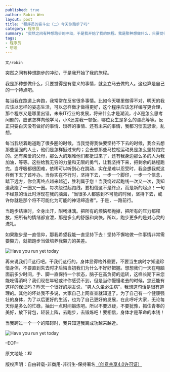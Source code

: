 ```yaml
---
published: true
author: Robin Wen
layout: post
title: "程序员的奋斗史（二）今天你跑步了吗"
category: 程序员
summary: "突然之间有种想跑步的冲动，于是我开始了我的旅程。我是那种想做什么，只要觉得是有意义的事情，就会立马去做的人。这也算是自己的一个特点吧。"
tags: 
- 程序员
- 想法
---
```


`文/robin`

突然之间有种想跑步的冲动，于是我开始了我的旅程。

我是那种想做什么，只要觉得是有意义的事情，就会立马去做的人。这也算是自己的一个特点吧。

每当我在跑道上奔跑，我常常在反省很多事情。比如今天哪里做得不对，明天的我应该以怎样的姿态生活，可以怎样做才做得更好，这个程序应该怎样编写更合理，那个程序又是哪里出错，未来IT行业的发展，将来什么才是潮流，小X是怎么思考问题的，应该怎样向他学习，小X还差我一顿饭，哪位女生是多么的漂亮等等。反正只要白天没有做好的事情、琐碎的事情、还有未来的事情，我都习惯去思索，乱想。

每当我绕着跑道跑了很多圈的时候，当我觉得我快要坚持不下去的时候，我会去想那些坚强的人士，他们是怎样挺过来的；会去想那些马拉松运动员是怎么坚持跑完的。还有亲爱的父母，那么大的艰难他们都挺过来了，还有我身边那么多的人为我加油，等等。这些给我无穷的力量和无限的勇气，让我坚持下来，把剩余的路程跑完。当呼吸都很困难，依稀可以听到心在跳动，实在是难以忍受时，我会想我就这样倒下去了该咋办。当你实在不行时，坚持下去，一步一个脚印，一步一个信念，踏下远方，你会离终点越来越近，胜利属于您！当我绕过起跑线一次又一次，我知道我跑了一圈又一圈。每次绕过起跑线，要相信这不是终点，而是新的起点！一句不经意的话此时浮现在我的脑海，“当很多人都感到不可能的时候，坚持下去，或许你就是那个将不可能化为可能的神话缔造者”。于是，一路前行。

当跑步结束时，全身出汗，酣畅淋漓。把所有的烦恼都抛掉，把所有的压力都释放，把所有的情绪都宣泄，那是多么的舒服和爽快。所以，跑步更多的是对心灵的洗礼。

如果跑步是一直信仰，那我希望我能一直坚持下去！坚持不懈地做一件事情非常需要毅力，就把跑步当做培养我毅力的美差。

![Have you run yet today](https://cdn.wenguobing.com/CKlCVvp.jpg)

再来说我们IT这行吧。干我们这行的，身体显得格外重要，不要当生病时才知道珍惜身体，不要直到失去时才后悔当初我们为什么不好好把握。想想我们一天在电脑面前多少时间，手、脚一直保持一个状态，脑子在高负荷的运转，这样长期下来您能吃得消吗？我们现在年轻或许你感受不到，但是当你慢慢老去的时候，您还能有这样的保证吗？昨天一个很好的朋友说，“男人久坐必生病”，我想这句话是很有道理的。其他的坏处我不多说，大家自己上网查查就知道了。为了自己有一个健康强壮的身体，为了以后更好的生活，也为了自己更好的发展，在此呼吁大家，无论每天你是多么的忙碌，抽出一点时间锻炼吧。所以不要迟疑，不要犹豫，抓住青春的美好，放下背包，轻装上阵，去跑步，去锻炼吧！要相信，身体才是革命的本钱！

当我跨过一个一个的障碍时，我只知道我离成功越来越近。

![Have you run yet today](https://cdn.wenguobing.com/ocDlIKb.jpg)

–EOF–

原文地址：<a href="http://blog.csdn.net/justdb/article/details/7469605" target="_blank"><img src="https://cdn.wenguobing.com/BROigUO.jpg" title="程序员的奋斗史（二）今天你跑步了吗" height="16px" width="16px" border="0" alt="程序员的奋斗史（二）今天你跑步了吗" /></a>

版权声明：自由转载-非商用-非衍生-保持署名<a href="http://creativecommons.org/licenses/by-nc-nd/4.0/deed.zh" target="_blank">（创意共享4.0许可证）</a>
